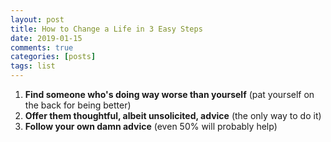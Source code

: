 ```yaml
---
layout: post
title: How to Change a Life in 3 Easy Steps
date: 2019-01-15
comments: true
categories: [posts]
tags: list
---
```


1. **Find someone who's doing way worse than yourself** (pat yourself on the back for being better)
2. **Offer them thoughtful, albeit unsolicited, advice** (the only way to do it)
3. **Follow your own damn advice** (even 50% will probably help)
